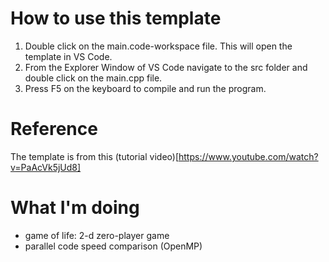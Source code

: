# How to use this template
1. Double click on the main.code-workspace file. This will open the template in VS Code.
2. From the Explorer Window of VS Code navigate to the src folder and double click on the main.cpp file.
3. Press F5 on the keyboard to compile and run the program.

# Reference
The template is from this (tutorial video)[https://www.youtube.com/watch?v=PaAcVk5jUd8]

# What I'm doing
- game of life: 2-d zero-player game
- parallel code speed comparison (OpenMP)